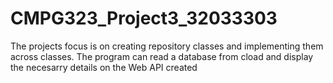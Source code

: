 # CMPG323_Project3_32033303
The projects focus is on creating repository classes and implementing them across classes. The program can read a database from cload and display the necesarry details
on the Web API created 
